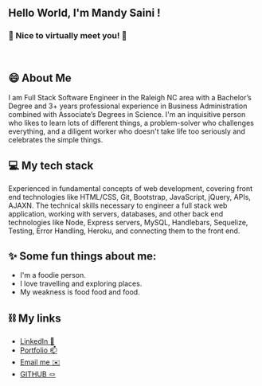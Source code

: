 ## Hello World, I'm Mandy Saini ! 
### 👋 Nice to virtually meet you! 🙂

<br>


##  😄  About Me
I am Full Stack Software Engineer in the Raleigh NC area with a Bachelor’s Degree and 3+ years professional experience in Business Administration combined with Associate’s Degrees in Science. I'm an inquisitive person who likes to learn lots of different things, a problem-solver who challenges everything, and a diligent worker who doesn't take life too seriously and celebrates the simple things.

## 💻 My tech stack<br>

Experienced in fundamental concepts of web development, covering front end technologies like HTML/CSS, Git, Bootstrap, JavaScript, jQuery, APIs, AJAXN. The technical skills necessary to engineer a full stack web application, working with servers, databases, and other back end technologies like Node, Express servers, MySQL, Handlebars, Sequelize, Testing, Error Handling, Heroku, and connecting them to the front end.


## ✨ Some fun things about me:
* I'm a foodie person.
* I love travelling and exploring places.
* My weakness is food food and food.


## ⛓ My links
* [LinkedIn  🔭](https://www.linkedin.com/in/m23saini/)
* [Portfolio 📫]( https://mandy2324.github.io/UPDATED-PORTFOLIO-/)
* [Email me ✉️ ](m23saini@gmail.com)
* [GITHUB 🪢](https://github.com/mandy2324)
